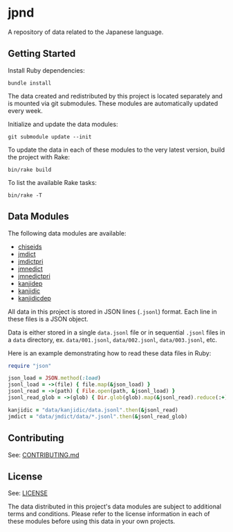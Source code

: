 # jpnd

A repository of data related to the Japanese language.

## Getting Started

Install Ruby dependencies:
```
bundle install
```

The data created and redistributed by this project is located separately and is
mounted via git submodules. These modules are automatically updated every week.

Initialize and update the data modules:
```
git submodule update --init
```

To update the data in each of these modules to the very latest version, build
the project with Rake:
```
bin/rake build
```

To list the available Rake tasks:
```
bin/rake -T
```

## Data Modules

The following data modules are available:
- [chiseids](https://gitlab.com/jpnd/data-chiseids)
- [jmdict](https://gitlab.com/jpnd/data-jmdict)
- [jmdictpri](https://gitlab.com/jpnd/data-jmdictpri)
- [jmnedict](https://gitlab.com/jpnd/data-jmnedict)
- [jmnedictpri](https://gitlab.com/jpnd/data-jmnedictpri)
- [kanjidep](https://gitlab.com/jpnd/data-kanjidep)
- [kanjidic](https://gitlab.com/jpnd/data-kanjidic)
- [kanjidicdep](https://gitlab.com/jpnd/data-kanjidicdep)

All data in this project is stored in JSON lines (`.jsonl`) format. Each line in
these files is a JSON object.

Data is either stored in a single `data.jsonl` file or in sequential `.jsonl`
files in a `data` directory, ex. `data/001.jsonl`, `data/002.jsonl`,
`data/003.jsonl`, etc.

Here is an example demonstrating how to read these data files in Ruby:
```rb
require "json"

json_load = JSON.method(:load)
jsonl_load = ->(file) { file.map(&json_load) }
jsonl_read = ->(path) { File.open(path, &jsonl_load) }
jsonl_read_glob = ->(glob) { Dir.glob(glob).map(&jsonl_read).reduce(:+) }

kanjidic = "data/kanjidic/data.jsonl".then(&jsonl_read)
jmdict = "data/jmdict/data/*.jsonl".then(&jsonl_read_glob)
```

## Contributing

See: [CONTRIBUTING.md](CONTRIBUTING.md)

## License

See: [LICENSE](LICENSE)

The data distributed in this project's data modules are subject to additional
terms and conditions. Please refer to the license information in each of these
modules before using this data in your own projects.
